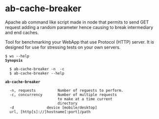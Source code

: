 # ab-cache-breaker
Apache ab command like script made in node that permits to send GET request adding a random parameter  hence causing to break intermediary and end caches.

Tool  for benchmarking your WebApp that use Protocol (HTTP) server. It is designed for use for stressing tests on your own servers. 

<pre><code>$ ws --help
<strong>Synopsis</strong>

  $ ab-cache-breaker -n <requests> -c <concurrency> <url>
  $ ab-cache-breaker --help

<strong>ab-cache-breaker</strong>

  -n, requests          Number of requests to perform.
  -c, concurrency       Number of multiple requests
                        to make at a time current 
                        directory
  -d               device [mobile/desktop] 
  url, [http[s]://]hostname[:port]/path  
        
</code></pre>